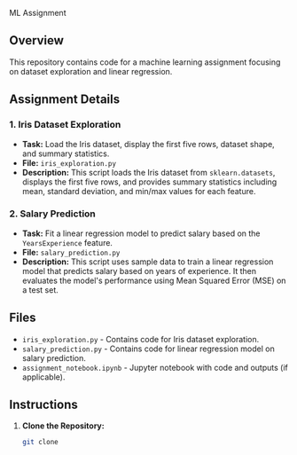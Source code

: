  ML Assignment

## Overview
This repository contains code for a machine learning assignment focusing on dataset exploration and linear regression.

## Assignment Details

### 1. Iris Dataset Exploration

- **Task:** Load the Iris dataset, display the first five rows, dataset shape, and summary statistics.
- **File:** `iris_exploration.py`
- **Description:** This script loads the Iris dataset from `sklearn.datasets`, displays the first five rows, and provides summary statistics including mean, standard deviation, and min/max values for each feature.

### 2. Salary Prediction

- **Task:** Fit a linear regression model to predict salary based on the `YearsExperience` feature.
- **File:** `salary_prediction.py`
- **Description:** This script uses sample data to train a linear regression model that predicts salary based on years of experience. It then evaluates the model's performance using Mean Squared Error (MSE) on a test set.

## Files

- `iris_exploration.py` - Contains code for Iris dataset exploration.
- `salary_prediction.py` - Contains code for linear regression model on salary prediction.
- `assignment_notebook.ipynb` - Jupyter notebook with code and outputs (if applicable).

## Instructions

1. **Clone the Repository:**
   ```bash
   git clone
   
